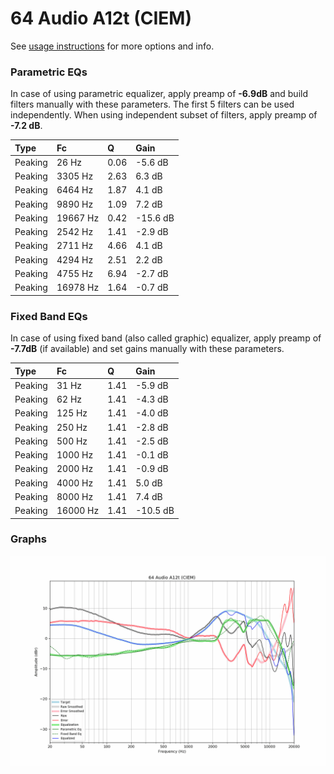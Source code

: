 # 64 Audio A12t (CIEM)
See [usage instructions](https://github.com/jaakkopasanen/AutoEq#usage) for more options and info.

### Parametric EQs
In case of using parametric equalizer, apply preamp of **-6.9dB** and build filters manually
with these parameters. The first 5 filters can be used independently.
When using independent subset of filters, apply preamp of **-7.2 dB**.

| Type    | Fc       |    Q | Gain     |
|:--------|:---------|:-----|:---------|
| Peaking | 26 Hz    | 0.06 | -5.6 dB  |
| Peaking | 3305 Hz  | 2.63 | 6.3 dB   |
| Peaking | 6464 Hz  | 1.87 | 4.1 dB   |
| Peaking | 9890 Hz  | 1.09 | 7.2 dB   |
| Peaking | 19667 Hz | 0.42 | -15.6 dB |
| Peaking | 2542 Hz  | 1.41 | -2.9 dB  |
| Peaking | 2711 Hz  | 4.66 | 4.1 dB   |
| Peaking | 4294 Hz  | 2.51 | 2.2 dB   |
| Peaking | 4755 Hz  | 6.94 | -2.7 dB  |
| Peaking | 16978 Hz | 1.64 | -0.7 dB  |

### Fixed Band EQs
In case of using fixed band (also called graphic) equalizer, apply preamp of **-7.7dB**
(if available) and set gains manually with these parameters.

| Type    | Fc       |    Q | Gain     |
|:--------|:---------|:-----|:---------|
| Peaking | 31 Hz    | 1.41 | -5.9 dB  |
| Peaking | 62 Hz    | 1.41 | -4.3 dB  |
| Peaking | 125 Hz   | 1.41 | -4.0 dB  |
| Peaking | 250 Hz   | 1.41 | -2.8 dB  |
| Peaking | 500 Hz   | 1.41 | -2.5 dB  |
| Peaking | 1000 Hz  | 1.41 | -0.1 dB  |
| Peaking | 2000 Hz  | 1.41 | -0.9 dB  |
| Peaking | 4000 Hz  | 1.41 | 5.0 dB   |
| Peaking | 8000 Hz  | 1.41 | 7.4 dB   |
| Peaking | 16000 Hz | 1.41 | -10.5 dB |

### Graphs
![](./64%20Audio%20A12t%20(CIEM).png)